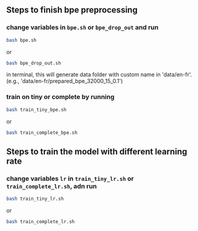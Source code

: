 ## Steps to finish bpe preprocessing

### change variables in `bpe.sh` or `bpe_drop_out` and run 
```bash
bash bpe.sh
```
or
```bash
bash bpe_drop_out.sh
```

in terminal, this will generate data folder with custom name in 'data/en-fr'.(e.g., 'data/en-fr/prepared_bpe_32000_15_0.1')

### train on tiny or complete by running
```bash
bash train_tiny_bpe.sh
``` 
or 
```bash
bash train_complete_bpe.sh
```

## Steps to train the model with different learning rate

### change variables `lr` in `train_tiny_lr.sh` or `train_complete_lr.sh`, adn run 
```bash
bash train_tiny_lr.sh
```
or 

```bash
bash train_complete_lr.sh
```